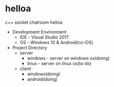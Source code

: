 # helloa
c++ socket chatroom helloa
* Development Environment
    * IDE - Visual Studio 2017
    * OS - Windows 10 & Android(no iOS)
* Project Directory
    * server
        * windows - server on windows os(doing)
        * linux - server on linux os(to do)
    * client
        * windows(doing)
        * android(doing)